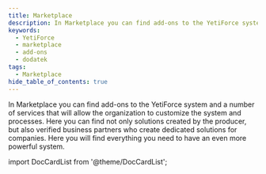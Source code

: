 ```yaml
---
title: Marketplace
description: In Marketplace you can find add-ons to the YetiForce system and a number of services that will allow the organization to customize the system and processes.
keywords:
  - YetiForce
  - marketplace
  - add-ons
  - dodatek
tags:
  - Marketplace
hide_table_of_contents: true
---
```


In Marketplace you can find add-ons to the YetiForce system and a number of services that will allow the organization to customize the system and processes. Here you can find not only solutions created by the producer, but also verified business partners who create dedicated solutions for companies. Here you will find everything you need to have an even more powerful system.

import DocCardList from '@theme/DocCardList';

<DocCardList />
